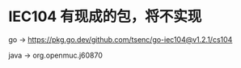 # IEC104 有现成的包，将不实现

go -> https://pkg.go.dev/github.com/tsenc/go-iec104@v1.2.1/cs104

java -> org.openmuc.j60870
